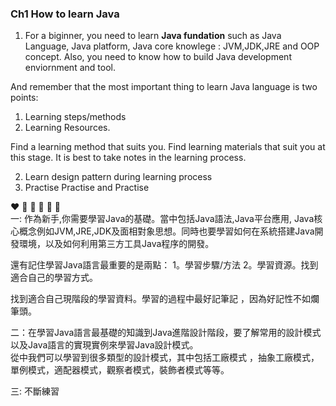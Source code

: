 ### Ch1 How to learn Java  

1. For a biginner, you need to learn **Java fundation** such as Java Language, Java platform, Java core knowlege : JVM,JDK,JRE and OOP concept. Also, you need to know how to build Java development enviornment and tool.  
  
And remember that the most important thing to learn Java language is two points: 
1. Learning steps/methods
2. Learning Resources.   

Find a learning method that suits you. Find learning materials that suit you at this stage. It is best to take notes in the learning process.  

2. Learn design pattern during learning process
3. Practise Practise and Practise


:heart: :orange_heart: :yellow_heart: :green_heart: :blue_heart: :purple_heart:  
一: 作為新手,你需要學習Java的基礎。當中包括Java語法,Java平台應用, Java核心概念例如JVM,JRE,JDK及面相對象思想。同時也要學習如何在系統搭建Java開發環境，以及如何利用第三方工具Java程序的開發。

還有記住學習Java語言最重要的是兩點：
1。學習步驟/方法
2。學習資源。找到適合自己的學習方式。
  
找到適合自己現階段的學習資料。學習的過程中最好記筆記 ，因為好記性不如爛筆頭。

二：在學習Java語言最基礎的知識到Java進階設計階段，要了解常用的設計模式以及Java語言的實現實例來學習Java設計模式。  
從中我們可以學習到很多類型的設計模式，其中包括工廠模式 ，抽象工廠模式，單例模式，適配器模式，觀察者模式，裝飾者模式等等。

三: 不斷練習
